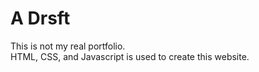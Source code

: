 # A Drsft
This is not my real portfolio. <br />
HTML, CSS, and Javascript is used to create this website.<br />
